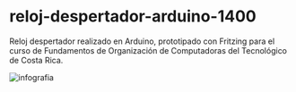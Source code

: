 # reloj-despertador-arduino-1400
Reloj despertador realizado en Arduino, prototipado con Fritzing para el curso de Fundamentos de Organización de Computadoras del Tecnológico de Costa Rica.

![infografia](https://github.com/natanfdecastro/reloj-despertador-arduino-ic-1400/blob/master/src/main/resources/infografia_temporizador_con_alarma.png)
